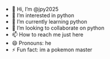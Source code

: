 - 👋 Hi, I’m @jpy2025
- 👀 I’m interested in python
- 🌱 I’m currently learning python
- 💞️ I’m looking to collaborate on python
- 📫 How to reach me just here
- 😄 Pronouns: he
- ⚡ Fun fact: im a pokemon master

<!---
jpy2025/jpy2025 is a ✨ special ✨ repository because its `README.md` (this file) appears on your GitHub profile.
You can click the Preview link to take a look at your changes.
--->
